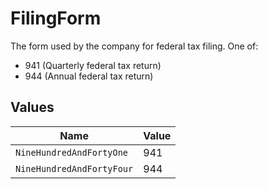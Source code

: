 # FilingForm

The form used by the company for federal tax filing. One of:
- 941 (Quarterly federal tax return)
- 944 (Annual federal tax return)


## Values

| Name                      | Value                     |
| ------------------------- | ------------------------- |
| `NineHundredAndFortyOne`  | 941                       |
| `NineHundredAndFortyFour` | 944                       |